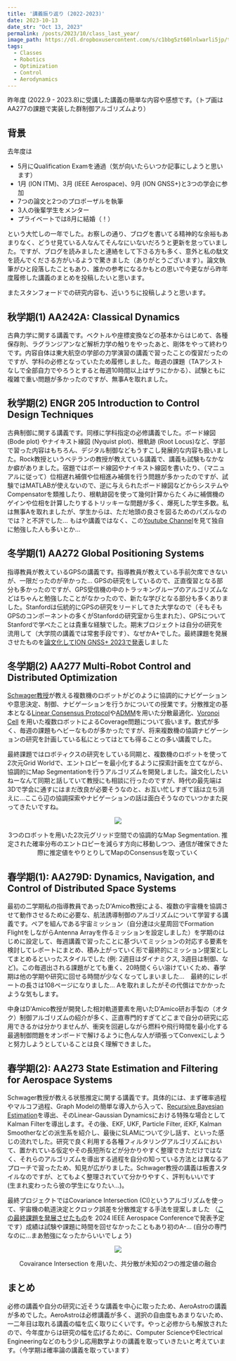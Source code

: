 ```yaml
---
title: '講義振り返り (2022-2023)'
date: 2023-10-13
date_str: "Oct 13, 2023"
permalink: /posts/2023/10/class_last_year/
image_path: https://dl.dropboxusercontent.com/s/c1bbg5zt60lnlwarli5jp/transition.png?rlkey=mkneqxd4tsvdfvvhethmdxsuy&dl=0
tags:
  - Classes
  - Robotics
  - Optimization
  - Control
  - Aerodynamics
---
```


昨年度 (2022.9 - 2023.8)に受講した講義の簡単な内容や感想です。（トプ画はAA277の課題で実装した群制御アルゴリズムより）

## 背景
去年度は
- 5月にQualification Examを通過（気が向いたらいつか記事にしようと思います）
- 1月 (ION ITM)、3月 (IEEE Aerospace)、9月 (ION GNSS+)と3つの学会に参加
- 7つの論文と2つのプロポーザルを執筆
- 3人の後輩学生をメンター
- プライベートでは8月に結婚（！）

という大忙しの一年でした。お察しの通り、ブログを書いてる精神的な余裕もあまりなく、どうせ見ている人なんてそんなにいないだろうと更新を怠っていました。ですが、ブログを読みましたと連絡をして下さる方も多く、意外と私の駄文を読んでくださる方がいるようで驚きました（ありがとうございます）。論文執筆がひと段落したこともあり、誰かの参考になるかもとの思いで今更ながら昨年度履修した講義のまとめを投稿したいと思います。

またスタンフォードでの研究内容も、近いうちに投稿しようと思います。

## 秋学期(1) AA242A: Classical Dynamics
古典力学に関する講義です。ベクトルや座標変換などの基本からはじめて、各種保存則、ラグランジアンなど解析力学の触りをやったあと、剛体をやって終わりです。内容自体は東大航空の学部の力学演習の講義で習ったことの復習だったのですが、学科の必修となっていたため履修しました。毎週の課題（TAアシストなしで全部自力でやろうとすると毎週10時間以上はザラにかかる）、試験ともに複雑で重い問題が多かったのですが、無事Aを取れました。

## 秋学期(2) ENGR 205 Introduction to Control Design Techniques 
古典制御に関する講義です。同様に学科指定の必修講義でした。ボード線図 (Bode plot) やナイキスト線図 (Nyquist plot)、根軌跡 (Root Locus)など、学部で習った内容はもちろん、デジタル制御などもうすこし発展的な内容も扱いました。Rock教授というベテランの教授が教えている講義で、講義も試験もなかなか癖がありました。宿題ではボード線図やナイキスト線図を書いたり、（マニュアルに従って）位相遅れ補償や位相進み補償を行う問題が多かったのですが、試験ではMATLABが使えないので、逆に与えられたボード線図などからシステムやCompensatorを類推したり、根軌跡図を使って幾何計算からたくみに補償機のゲインや位相を計算したりするトリッキーな問題が多く、爆死した学生多数。私は無事Aを取れましたが、学生からは、ただ地頭の良さを図るためのパズルなのでは？と不評でした... もはや講義ではなく、この[Youtube Channel](https://www.youtube.com/@BrianBDouglas)を見て独自に勉強した人も多いとか...

## 冬学期(1) AA272 Global Positioning Systems　
指導教員が教えているGPSの講義です。指導教員が教えている手前欠席できないが、一限だったのが辛かった... GPSの研究をしているので、正直復習となる部分も多かったのですが、GPS受信機の中のトラッキングループのアルゴリズムなどはちゃんと勉強したことがなかったので、新たな学びとなる部分も多くありました。Stanfordは伝統的にGPSの研究をリードしてきた大学なので（そもそもGPSのコンポーネントの多くがStanfordの研究室から生まれた）、GPSについてStanfordで学べたことは貴重な経験でした。期末ブロジェクトは自分の研究を流用して（大学院の講義では常套手段です）、なぜかA+でした。最終課題を発展させたものを[論文化してION GNSS+ 2023で発表](https://drive.google.com/file/d/1cL5lgkM0RPiFzZyaT2CpQ2vhyATat6S7/view)しました

## 冬学期(2) AA277 Multi-Robot Control and Distributed Optimization
[Schwager教授](https://web.stanford.edu/~schwager/)が教える複数機のロボットがどのように協調的にナビゲーションや意思決定、制御、ナビゲーションを行うかについての授業です。分散推定の基本となる[Linear Consensus Protocol](http://www.cds.caltech.edu/~murray/preprints/om03-acc.pdf)や[ADMM](https://stanford.edu/~boyd/admm.html)を用いた分散最適化、[Voronoi Cell](https://en.wikipedia.org/wiki/Voronoi_diagram) を用いた複数ロボットによるCoverage問題について扱います。数式が多く、毎週の課題もヘビーなものが多かったですが、将来複数機の協調ナビゲーションの研究を計画している私にとってはとても得ることの多い講義でした。

最終課題ではロボティクスの研究をしている同期と、複数機のロボットを使って2次元Grid Worldで、エントロピーを最小化するように探索計画を立てながら、協調的にMap Segmentationを行うアルゴリズムを開発しました。論文化したいねーなんて同期と話していて教授にも相談に行ったのですが、時代の最先端は3Dで学会に通すにはまだ改良が必要そうなのと、お互い忙しすぎて話は立ち消えに...ここら辺の協調探索やナビゲーションの話は面白そうなのでいつかまた戻ってきたいですね。

<p align="center">
  <img src = "https://dl.dropboxusercontent.com/s/mreyab6dzq2fxtrkd0bm6/aa277.png?rlkey=lhm5rf98f9uqf31k2xmyicl0w&dl=0" />
</p>
<p align="center">
3つのロボットを用いた2次元グリッド空間での協調的なMap Segmentation. 推定された確率分布のエントロピーを減らす方向に移動しつつ、通信が確保できた際に推定値をやりとりしてMapのConsensusを取っていく
</p>


## 春学期(1): AA279D: Dynamics, Navigation, and Control of Distributed Space Systems
最初の二学期私の指導教員であったD'Amico教授による、複数の宇宙機を協調させて動作させるために必要な、航法誘導制御のアルゴリズムについて学習する講義です。ペアを組んである宇宙ミッション（自分達は火星周回でFormation FlightをしながらAntenna Arrayを作るミッションを設定しました）を学期のはじめに設定して、毎週講義で習ったことに基づいてミッションの対応する要素を検討してレポートにまとめ、積み上がっていく形で最終的にミッション提案としてまとめるといったスタイルでした (例: 2週目はダイナミクス, 3週目は制御、など)。この毎週出される課題がとても重く、20時間くらい溶けていくため、春学期は他の学期や研究に回せる時間が少なくなってしまいました...　最終的にレポートの長さは108ページになりました... Aを取れましたがその代償はでかかったような気もします。

中身はD'Amico教授が開発した相対軌道要素を用いたD'Amico研お手製の（オタク）制御アルゴリズムの紹介が多く、正直専門的すぎてどこまで自分の研究に応用できるかは分かりませんが、衝突を回避しながら燃料や飛行時間を最小化する最適制御問題をオンボードで解けるように色んな人が頑張ってConvexにしようと努力しようとしていることは良く理解できました。

## 春学期(2): AA273 State Estimation and Filtering for Aerospace Systems 
Schwager教授が教える状態推定に関する講義です。具体的には、まず確率過程やマルコフ過程、Graph Modelの簡単な導入から入って、[Recursive Bayesian Estimation](https://people.csail.mit.edu/mrub/talks/filtering.pdf)を導出、そのLinear-Gaussian Dynamicsにおける特殊な場合としてKalman Filterを導出します。その後、EKF, UKF, Particle Filter, iEKF, Kalman Smootherなどの派生系を紹介し、最後にSLAMについて少し話す、といった感じの流れでした。研究で良く利用する各種フィルタリングアルゴリズムにおいて、置かれている仮定やその長短所などが分かりやすく整理できただけではなく、それらのアルゴリズムを導出する過程を自分の知っている方法とは異なるアプローチで習ったため、知見が広がりました。Schwager教授の講義は板書スタイルなのですが、とてもよく整理されていて分かりやすく、評判もいいです　(生まれ変わったら彼の学生になりたい...)。

最終プロジェクトではCovariance Intersection (CI)というアルゴリズムを使って、宇宙機の軌道決定とクロック誤差を分散推定する手法を提案しました （[この最終課題を発展させたもの](https://drive.google.com/file/d/181gwBOnjbX3qSOpsu7iM-QQoA-GE1gXm/view?usp=sharin)を 2024 IEEE Aerospace Conferenceで発表予定です）成績は試験や課題に時間を回せなかったこともあり初のA-... (自分の専門なのに...まあ勉強になったからいいでしょう)

<p align="center">
  <img src = "https://dl.dropboxusercontent.com/s/t5unv904n6f6utjunei00/covariance_intersection.png?rlkey=5rn1ug231zn80ogu1a839kohg&dl=0" />
</p>
<p align="center">
Covairance Intersection を用いた、共分散が未知の2つの推定値の融合
</p>

## まとめ
必修の講義や自分の研究に近そうな講義を中心に取ったため、AeroAstroの講義が多めでした。AeroAstroは必修講義が多く、選択の自由度もあまりないため、一二年目は取れる講義の幅を広く取りにくいです。やっと必修からも解放されたので、今年度からは研究の幅を広げるために、Computer ScienceやElectrical Engineeringなどのもう少し応用数学よりの講義を取っていきたいと考えています。（今学期は確率論の講義を取っています）

